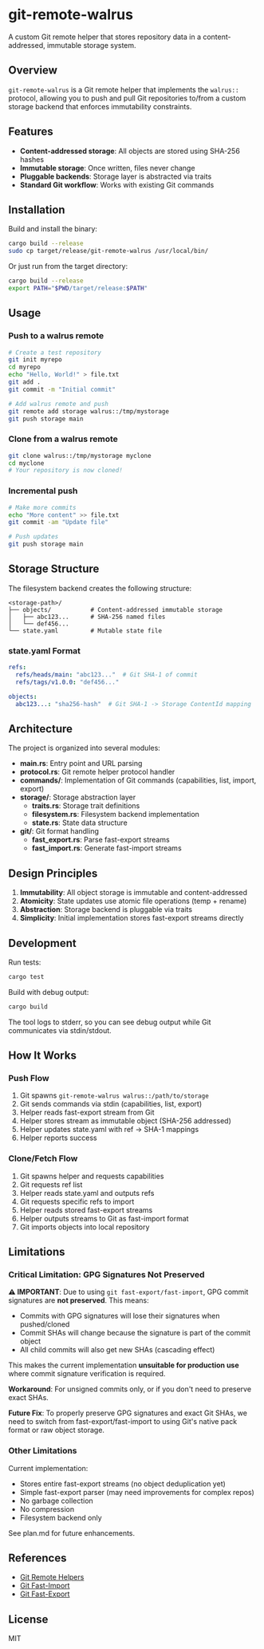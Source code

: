 # git-remote-walrus

A custom Git remote helper that stores repository data in a content-addressed, immutable storage system.

## Overview

`git-remote-walrus` is a Git remote helper that implements the `walrus::` protocol, allowing you to push and pull Git repositories to/from a custom storage backend that enforces immutability constraints.

## Features

- **Content-addressed storage**: All objects are stored using SHA-256 hashes
- **Immutable storage**: Once written, files never change
- **Pluggable backends**: Storage layer is abstracted via traits
- **Standard Git workflow**: Works with existing Git commands

## Installation

Build and install the binary:

```bash
cargo build --release
sudo cp target/release/git-remote-walrus /usr/local/bin/
```

Or just run from the target directory:

```bash
cargo build --release
export PATH="$PWD/target/release:$PATH"
```

## Usage

### Push to a walrus remote

```bash
# Create a test repository
git init myrepo
cd myrepo
echo "Hello, World!" > file.txt
git add .
git commit -m "Initial commit"

# Add walrus remote and push
git remote add storage walrus::/tmp/mystorage
git push storage main
```

### Clone from a walrus remote

```bash
git clone walrus::/tmp/mystorage myclone
cd myclone
# Your repository is now cloned!
```

### Incremental push

```bash
# Make more commits
echo "More content" >> file.txt
git commit -am "Update file"

# Push updates
git push storage main
```

## Storage Structure

The filesystem backend creates the following structure:

```
<storage-path>/
├── objects/           # Content-addressed immutable storage
│   ├── abc123...      # SHA-256 named files
│   └── def456...
└── state.yaml         # Mutable state file
```

### state.yaml Format

```yaml
refs:
  refs/heads/main: "abc123..."  # Git SHA-1 of commit
  refs/tags/v1.0.0: "def456..."

objects:
  abc123...: "sha256-hash"  # Git SHA-1 -> Storage ContentId mapping
```

## Architecture

The project is organized into several modules:

- **main.rs**: Entry point and URL parsing
- **protocol.rs**: Git remote helper protocol handler
- **commands/**: Implementation of Git commands (capabilities, list, import, export)
- **storage/**: Storage abstraction layer
  - **traits.rs**: Storage trait definitions
  - **filesystem.rs**: Filesystem backend implementation
  - **state.rs**: State data structure
- **git/**: Git format handling
  - **fast_export.rs**: Parse fast-export streams
  - **fast_import.rs**: Generate fast-import streams

## Design Principles

1. **Immutability**: All object storage is immutable and content-addressed
2. **Atomicity**: State updates use atomic file operations (temp + rename)
3. **Abstraction**: Storage backend is pluggable via traits
4. **Simplicity**: Initial implementation stores fast-export streams directly

## Development

Run tests:

```bash
cargo test
```

Build with debug output:

```bash
cargo build
```

The tool logs to stderr, so you can see debug output while Git communicates via stdin/stdout.

## How It Works

### Push Flow

1. Git spawns `git-remote-walrus walrus::/path/to/storage`
2. Git sends commands via stdin (capabilities, list, export)
3. Helper reads fast-export stream from Git
4. Helper stores stream as immutable object (SHA-256 addressed)
5. Helper updates state.yaml with ref → SHA-1 mappings
6. Helper reports success

### Clone/Fetch Flow

1. Git spawns helper and requests capabilities
2. Git requests ref list
3. Helper reads state.yaml and outputs refs
4. Git requests specific refs to import
5. Helper reads stored fast-export streams
6. Helper outputs streams to Git as fast-import format
7. Git imports objects into local repository

## Limitations

### Critical Limitation: GPG Signatures Not Preserved

**⚠️ IMPORTANT**: Due to using `git fast-export/fast-import`, GPG commit signatures are **not preserved**. This means:
- Commits with GPG signatures will lose their signatures when pushed/cloned
- Commit SHAs will change because the signature is part of the commit object
- All child commits will also get new SHAs (cascading effect)

This makes the current implementation **unsuitable for production use** where commit signature verification is required.

**Workaround**: For unsigned commits only, or if you don't need to preserve exact SHAs.

**Future Fix**: To properly preserve GPG signatures and exact Git SHAs, we need to switch from fast-export/fast-import to using Git's native pack format or raw object storage.

### Other Limitations

Current implementation:
- Stores entire fast-export streams (no object deduplication yet)
- Simple fast-export parser (may need improvements for complex repos)
- No garbage collection
- No compression
- Filesystem backend only

See plan.md for future enhancements.

## References

- [Git Remote Helpers](https://git-scm.com/docs/gitremote-helpers)
- [Git Fast-Import](https://git-scm.com/docs/git-fast-import)
- [Git Fast-Export](https://git-scm.com/docs/git-fast-export)

## License

MIT
